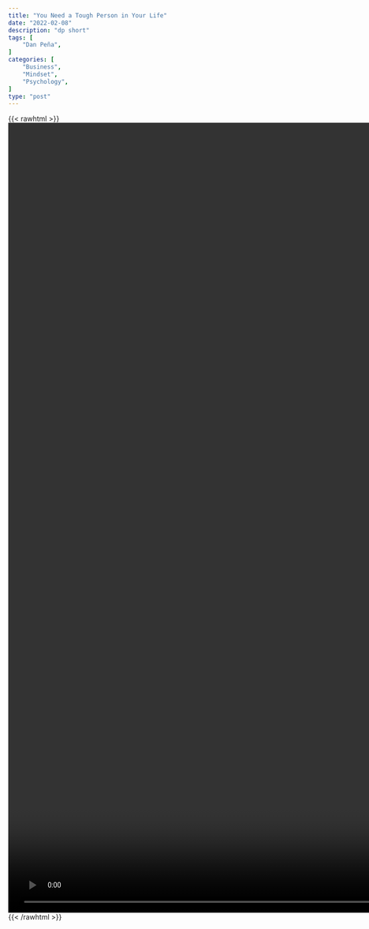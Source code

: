 ```yaml
---
title: "You Need a Tough Person in Your Life"
date: "2022-02-08"
description: "dp short"
tags: [
    "Dan Peña",
]
categories: [
    "Business",
    "Mindset",
    "Psychology",
]
type: "post"
---
```

{{< rawhtml >}}
    <video style="height:40vh;width:auto" overflow="hidden" controls>
        <source src="https://clips.dev00ps.com/Dan_Peña/YOU_NEED_A_TOUGH_PERSON_IN_YOUR_LIFE.mp4" type="video/mp4"> 
    </video>
{{< /rawhtml >}}